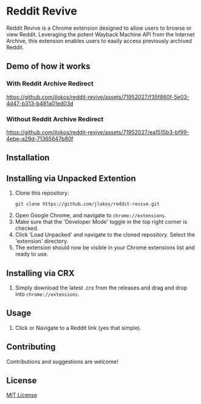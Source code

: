 
# Reddit Revive

Reddit Revive is a Chrome extension designed to allow  users to browse or view Reddit. Leveraging the potent Wayback Machine API from the Internet Archive, this extension enables users to easily access previously archived Reddit.

## Demo of how it works
### With Reddit Archive Redirect
https://github.com/jlokos/reddit-revive/assets/71952027/f35f860f-5e03-4d47-b313-b481a01ed03d

### Without Reddit Archive Redirect
https://github.com/jlokos/reddit-revive/assets/71952027/ea1515b3-bf99-4ebe-a29d-71365647b80f


## Installation

## Installing via Unpacked Extention 



1. Clone this repository:
    ```
    git clone https://github.com/jlokos/reddit-revive.git
    ```
2. Open Google Chrome, and navigate to `chrome://extensions`.
3. Make sure that the 'Developer Mode' toggle in the top right corner is checked.
4. Click 'Load Unpacked' and navigate to the cloned repository. Select the 'extension' directory.
5. The extension should now be visible in your Chrome extensions list and ready to use.


## Installing via CRX
1. Simply download the latest .crx from the releases and drag and drop into `chrome://extensions`.


## Usage

1. Click or Navigate to a Reddit link (yes that simple).


## Contributing

Contributions and suggestions are welcome!

## License

[MIT License](https://choosealicense.com/licenses/mit/)

